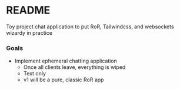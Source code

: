 # README

Toy project chat application to put RoR, Tailwindcss, and websockets wizardy in practice

### Goals

* Implement ephemeral chatting application
  - Once all clients leave, everything is wiped
  - Text only
  - v1 will be a pure, classic RoR app
